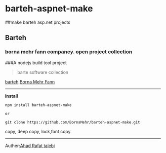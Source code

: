 # barteh-aspnet-make
##make barteh asp.net projects
## Barteh
 ### borna mehr fann companey. open project collection
  ###A  nodejs build tool project

> barte software collection
> 

[ barteh](http://www.barteh.ir)
[ Borna Mehr Fann](http://www.bornamehr.com)

---


**install**
```
npm install barteh-aspnet-make

or 

git clone https://github.com/BornaMehr/barteh-aspnet-make.git

```
copy, deep copy, lock,font copy.
- - -

Auther:[Ahad Rafat talebi](http://ahadrt.ir)
